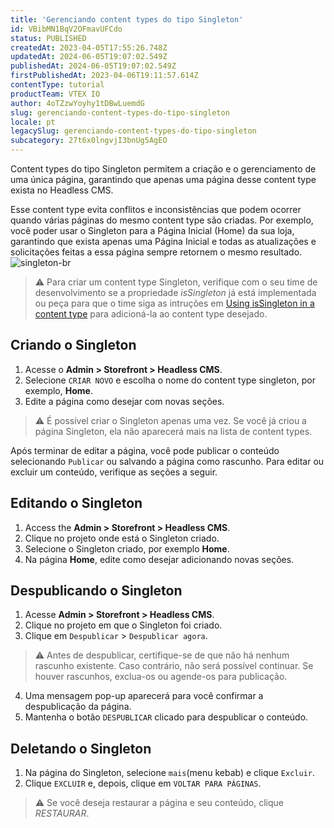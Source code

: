 ```yaml
---
title: 'Gerenciando content types do tipo Singleton'
id: VBibMN1BqV2OFmavUFCdo
status: PUBLISHED
createdAt: 2023-04-05T17:55:26.748Z
updatedAt: 2024-06-05T19:07:02.549Z
publishedAt: 2024-06-05T19:07:02.549Z
firstPublishedAt: 2023-04-06T19:11:57.614Z
contentType: tutorial
productTeam: VTEX IO
author: 4oTZzwYoyhy1tDBwLuemdG
slug: gerenciando-content-types-do-tipo-singleton
locale: pt
legacySlug: gerenciando-content-types-do-tipo-singleton
subcategory: 27t6x0lngvjI3bnUg5AgEO
---
```


Content types do tipo Singleton permitem a criação e o gerenciamento de uma única página, garantindo que apenas uma página desse content type exista no Headless CMS.

Esse content type evita conflitos e inconsistências que podem ocorrer quando várias páginas do mesmo content type são criadas. Por exemplo, você poder usar o Singleton para a Página Inicial (Home) da sua loja, garantindo que exista apenas uma Página Inicial e todas as atualizações e solicitações feitas a essa página sempre retornem o mesmo resultado.
![singleton-br](https://images.ctfassets.net/alneenqid6w5/6aMWhl66yiP8YLJr5Bzuo5/7030fc9c4424018f377c56ad3c02c25e/singleton-br.gif)

>⚠️ Para criar um content type Singleton, verifique com o seu time de desenvolvimento se a propriedade <i>isSingleton</i> já está implementada ou peça para que o time siga as intruções em [Using isSingleton in a content type](https://v1.faststore.dev/how-to-guides/cms/vtex-headless-cms/Using%20isSingleton%20property%20in%20a%20contenty%20type) para adicioná-la ao content type desejado.

## Criando o Singleton
1. Acesse o **Admin > Storefront > Headless CMS**.
2. Selecione `CRIAR NOVO` e escolha o nome do content type singleton, por exemplo, **Home**.
3. Edite a página como desejar com novas seções.

>⚠️ É possível criar o Singleton apenas uma vez. Se você já criou a página Singleton, ela não aparecerá mais na lista de content types.

Após terminar de editar a página, você pode publicar o conteúdo selecionando `Publicar` ou salvando a página como rascunho.
Para editar ou excluir um conteúdo, verifique as seções a seguir.

## Editando o Singleton
1. Access the **Admin > Storefront > Headless CMS**.
2. Clique no projeto onde está o Singleton criado.
3. Selecione o Singleton criado, por exemplo **Home**.
4. Na página **Home**, edite como desejar adicionando novas seções.

## Despublicando o Singleton
1. Acesse **Admin > Storefront > Headless CMS**.
2. Clique no projeto em que o Singleton foi criado.
3. Clique em `Despublicar` > `Despublicar agora`.

>⚠️ Antes de despublicar, certifique-se de que não há nenhum rascunho existente. Caso contrário, não será possível continuar. Se houver rascunhos, exclua-os ou agende-os para publicação.

4. Uma mensagem pop-up aparecerá para você confirmar a despublicação da página.
5. Mantenha o botão `DESPUBLICAR` clicado para despublicar o conteúdo.

## Deletando o Singleton
1. Na página do Singleton, selecione `mais`(menu kebab) e clique `Excluir`.
2. Clique  `EXCLUIR` e, depois, clique em `VOLTAR PARA PÁGINAS`. 

>⚠️ Se você deseja restaurar a página e seu conteúdo, clique <i>RESTAURAR</i>.

